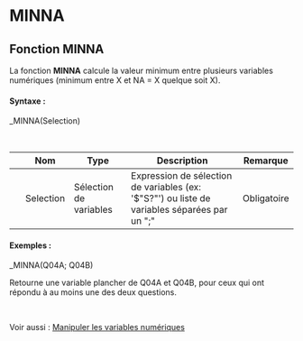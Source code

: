 # MINNA

## Fonction MINNA

La fonction **MINNA** calcule la valeur minimum entre plusieurs variables numériques (minimum entre X et NA = X quelque soit X).

#### Syntaxe :&nbsp;

\_MINNA(Selection)

&nbsp;

| &nbsp; | **Nom** |**Type**|**Description**|**Remarque** |
| --- | --- | --- | --- | --- |
| &nbsp; | Selection | Sélection de variables | Expression de sélection de variables (ex: '$"S?"') ou liste de variables séparées par un ";" | Obligatoire |


#### Exemples :

\_MINNA(Q04A; Q04B)

Retourne une variable plancher de Q04A et Q04B, pour ceux qui ont répondu à au moins une des deux questions.

&nbsp;

Voir aussi : [Manipuler les variables numériques](<Manipulerlesvariablesnumeriques1.md>)
